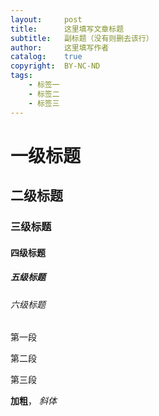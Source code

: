 ```yaml
---
layout:     post
title:      这里填写文章标题
subtitle:   副标题（没有则删去该行）
author:     这里填写作者
catalog:    true
copyright:  BY-NC-ND
tags:
    - 标签一
    - 标签二
    - 标签三
---
```


# 一级标题
## 二级标题
### 三级标题
#### 四级标题
##### 五级标题
###### 六级标题

第一段

第二段

第三段

**加粗**， _斜体_
